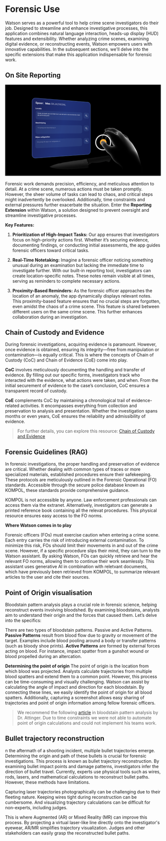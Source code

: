 # Forensic Use
Watson serves as a powerful tool to help crime scene investigators do their job. Designed to streamline and enhance investigative processes, this application combines natural language interaction, heads-up display (HUD) features and extensibility. Whether analyzing crime scenes, examining digital evidence, or reconstructing events, Watson empowers users with innovative capabilities. In the subsequent sections, we'll delve into the specific extensions that make this application indispensable for forensic work.

## On Site Reporting

![Screenshot of the reporting tool](../images/app-screenshots/screenshot-reporting-tool.png)

Forensic work demands precision, efficiency, and meticulous attention to detail. At a crime scene, numerous actions must be taken promptly. However, the sheer volume of tasks can lead to chaos, and critical steps might inadvertently be overlooked. Additionally, time constraints and external pressures further exacerbate the situation. Enter the **Reporting Extension** within Watson, a solution designed to prevent oversight and streamline investigative processes.

**Key Features:**
1. **Prioritization of High-Impact Tasks:** Our app ensures that investigators focus on high-priority actions first. Whether it’s securing evidence, documenting findings, or conducting initial assessments, the app guides forensic officers toward critical tasks.

2. **Real-Time Notetaking:** Imagine a forensic officer noticing something unusual during an examination but lacking the immediate time to investigate further. With our built-in reporting tool, investigators can create location-specific notes. These notes remain visible at all times, serving as reminders to complete necessary actions.

3. **Proximity-Based Reminders:** As the forensic officer approaches the location of an anomaly, the app dynamically displays relevant notes. This proximity-based feature ensures that no crucial steps are forgotten, even amidst the chaos of a crime scene. This feature is shared between different users on the same crime scene. This further enhances collaboration during an investigation.

## Chain of Custody and Evidence
During forensic investigations, acquiring evidence is paramount. However, once evidence is obtained, ensuring its integrity—free from manipulation or contamination—is equally critical. This is where the concepts of Chain of Custody (CoC) and Chain of Evidence (CoE) come into play. 

**CoC** involves meticulously documenting the handling and transfer of evidence. By filling out our specific forms, investigators track who interacted with the evidence, what actions were taken, and when. From the initial securement of evidence to the case’s conclusion, CoC ensures a transparent record of custody.

**CoE** complements CoC by maintaining a chronological trail of evidence-related activities. It encompasses everything from collection and preservation to analysis and presentation. Whether the investigation spans months or even years, CoE ensures the reliability and admissibility of evidence.

> For further details, you can explore this resource: [Chain of Custody and Evidence](https://www.forensicon.nl/chain-of-custody-and-evidence/)

<!-- TODO: screenshot of the RAG tool -->
## Forensic Guidelines (RAG)
In forensic investigations, the proper handling and preservation of evidence are critical. Whether dealing with common types of traces or more specialized materials, established procedures ensure their safekeeping. These protocols are meticulously outlined in the Forensic Operational (FO) standards. Accessible through the secure police database known as KOMPOL, these standards provide comprehensive guidance. 

KOMPOL is not accessible by anyone. Law enforcement professionals can access them via the extranet. Alternatively, investigators can generate a printed reference book containing all the relevat procedures. This physical resource ensures easy access to the FO norms.

**Where Watson comes in to play**

Forensic officers (FOs) must exercise caution when entering a crime scene. Each entry carries the risk of introducing external contamination. To minimize this risk, FOs should limit their movements in and out of the crime scene. However, if a specific procedure slips their mind, they can turn to the Watson assistant. By asking Watson, FOs can quickly retrieve and hear the relevant FO norms, allowing them to continue their work seamlessly. This assistant uses generative AI in combination with reletvant documents, which have previously been retrieved from KOMPOL, to summarize relevant articles to the user and cite their sources.

<!-- TODO: screenshot of the Point of Origin tool -->
## Point of Origin visualisation
Bloodstain pattern analysis plays a crucial role in forensic science, helping reconstruct events involving bloodshed. By examining bloodstains, analysts aim to understand their origin and the forces that caused them. Let’s delve into the specifics:

There are two types of bloodstain patterns. Passive and Active Patterns. **Passive Patterns** result from blood flow due to gravity or movement of the target. Examples include blood pooling around a body or transfer patterns (such as bloody shoe prints). **Active Patterns** are formed by external forces acting on blood. For instance, impact spatter from a gunshot wound or blood propelled during an altercation.

**Determining the point of origin**
The point of origin is the location from which blood was projected. Analysts calculate trajectories from multiple blood spatters and extend them to a common point. However, this process can be time-consuming and visually challenging. Watson can assist by calculating the angle of impact and direction for each bloodstain. By connecting these lines, we easily identify the point of origin for all blood spatters. Additionally, capturing a screenshot allows easy sharing of trajectories and point of origin information among fellow forensic officers.

> We recommend the following [article](https://www.sciencedirect.com/science/article/pii/S2352340918301902) in bloodstain pattern analysis by Dr. Attinger. Due to time constraints we were not able to automate point of origin calculations and could not implement his teams work.

<!-- TODO: screenshot of the bullet trajectory tool -->
## Bullet trajectory reconstruction
n the aftermath of a shooting incident, multiple bullet trajectories emerge. Determining the origin and path of these bullets is crucial for forensic investigations. This process is known as bullet trajectory reconstruction. By examining bullet impact points and damage patterns, investigators infer the direction of bullet travel. Currently, experts use physical tools such as wires, rods, lasers, and mathematical calculations to reconstruct bullet paths. However, these methods have limitations.

Capturing laser trajectories photographically can be challenging due to their fleeting nature. Keeping wires tight during reconstruction can be cumbersome. And visualizing trajectory calculations can be difficult for non-experts, including judges.

This is where Augmented (AR) or Mixed Reality (MR) can improve this process. By projecting a virtual laser-like line directly onto the investigator's eyewear, AR/MR simplifies trajectory visualization. Judges and other stakeholders can easily grasp the reconstructed bullet paths.

